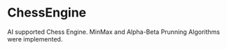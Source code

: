 # ChessEngine
AI supported Chess Engine. MinMax and Alpha-Beta Prunning Algorithms were implemented.
